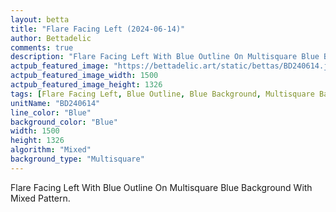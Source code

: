 ```yaml
---
layout: betta
title: "Flare Facing Left (2024-06-14)"
author: Bettadelic
comments: true
description: "Flare Facing Left With Blue Outline On Multisquare Blue Background With Mixed Pattern."
actpub_featured_image: "https://bettadelic.art/static/bettas/BD240614.jpg"
actpub_featured_image_width: 1500
actpub_featured_image_height: 1326
tags: [Flare Facing Left, Blue Outline, Blue Background, Multisquare Background Pattern, Mixed Pattern, June 2024]
unitName: "BD240614"
line_color: "Blue"
background_color: "Blue"
width: 1500
height: 1326
algorithm: "Mixed"
background_type: "Multisquare"
---
```


Flare Facing Left With Blue Outline On Multisquare Blue Background With Mixed Pattern.

